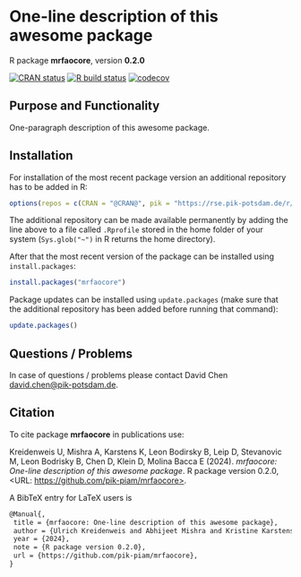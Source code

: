 # One-line description of this awesome package

R package **mrfaocore**, version **0.2.0**

[![CRAN status](https://www.r-pkg.org/badges/version/mrfaocore)](https://cran.r-project.org/package=mrfaocore)  [![R build status](https://github.com/pik-piam/mrfaocore/workflows/check/badge.svg)](https://github.com/pik-piam/mrfaocore/actions) [![codecov](https://codecov.io/gh/pik-piam/mrfaocore/branch/master/graph/badge.svg)](https://app.codecov.io/gh/pik-piam/mrfaocore) 

## Purpose and Functionality

One-paragraph description of this awesome package.


## Installation

For installation of the most recent package version an additional repository has to be added in R:

```r
options(repos = c(CRAN = "@CRAN@", pik = "https://rse.pik-potsdam.de/r/packages"))
```
The additional repository can be made available permanently by adding the line above to a file called `.Rprofile` stored in the home folder of your system (`Sys.glob("~")` in R returns the home directory).

After that the most recent version of the package can be installed using `install.packages`:

```r 
install.packages("mrfaocore")
```

Package updates can be installed using `update.packages` (make sure that the additional repository has been added before running that command):

```r 
update.packages()
```

## Questions / Problems

In case of questions / problems please contact David Chen <david.chen@pik-potsdam.de>.

## Citation

To cite package **mrfaocore** in publications use:

Kreidenweis U, Mishra A, Karstens K, Leon Bodirsky B, Leip D, Stevanovic M, Leon Bodrisky B, Chen D, Klein D, Molina Bacca E (2024). _mrfaocore: One-line description of this awesome package_. R package version 0.2.0, <URL: https://github.com/pik-piam/mrfaocore>.

A BibTeX entry for LaTeX users is

 ```latex
@Manual{,
  title = {mrfaocore: One-line description of this awesome package},
  author = {Ulrich Kreidenweis and Abhijeet Mishra and Kristine Karstens and Benjamin {Leon Bodirsky} and Debbora Leip and Mishko Stevanovic and Benjamin {Leon Bodrisky} and David Chen and David Klein and Edna {Molina Bacca}},
  year = {2024},
  note = {R package version 0.2.0},
  url = {https://github.com/pik-piam/mrfaocore},
}
```
